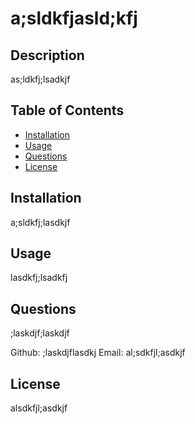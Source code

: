 
# a;sldkfjasld;kfj

## Description

as;ldkfj;lsadkjf

## Table of Contents

- [Installation](#installation)
- [Usage](#usage)
- [Questions](#questions)
- [License](#license)

## Installation

a;sldkfj;lasdkjf

## Usage

lasdkfj;lsadkfj

## Questions

;laskdjf;laskdjf

Github: ;laskdjflasdkj
Email: al;sdkfjl;asdkjf

## License

alsdkfjl;asdkjf
    